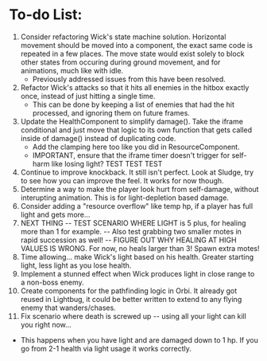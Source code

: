 # To-do List:

1. Consider refactoring Wick's state machine solution. Horizontal movement should be moved into a component, the exact same code is repeated in a few places. The move state would exist solely to block other states from occuring during ground movement, and for animations, much like with idle.
   - Previously addressed issues from this have been resolved.
2. Refactor Wick's attacks so that it hits all enemies in the hitbox exactly once, instead of just hitting a single time.
   - This can be done by keeping a list of enemies that had the hit processed, and ignoring them on future frames.
3. Update the HealthComponent to simplify damage(). Take the iframe conditional and just move that logic to its own function that gets called inside of damage() instead of duplicating code.
   - Add the clamping here too like you did in ResourceComponent.
   - IMPORTANT, ensure that the iframe timer doesn't trigger for self-harm like losing light? TEST TEST TEST
4. Continue to improve knockback. It still  isn't perfect. Look at Sludge, try to see how you can improve the feel. It works for now though.
5. Determine a way to make the player look hurt from self-damage, without interupting animation. This is for light-depletion based damage.
6. Consider adding a "resource overflow" like temp hp, if a player has full light and gets more...
7. NEXT THING -- TEST SCENARIO WHERE LIGHT is 5 plus, for healing more than 1 for example.
   -- Also test grabbing two smaller motes in rapid succession as well!
   -- FIGURE OUT WHY HEALING AT HIGH VALUES IS WRONG. For now, no heals larger than 3! Spawn extra motes!
8. Time allowing... make Wick's light based on his health. Greater starting light, less light as you lose health.
9. Implement a stunned effect when Wick produces light in close range to a non-boss enemy.
10. Create components for the pathfinding logic in Orbi. It already got reused in Lightbug, it could be better written to extend to any flying enemy that wanders/chases.
11. Fix scenario where death is screwed up -- using all your light can kill you right now...
   - This happens when you have light and are damaged down to 1 hp. If you go from 2-1 health via light usage it works correctly.